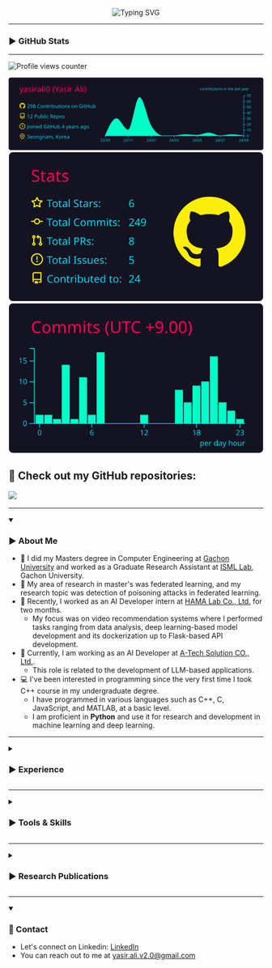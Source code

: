 <div align="center">
 
![Typing SVG](https://readme-typing-svg.herokuapp.com?font=Mouse+Memoirs&size=65&pause=500&color=06CD9C&vCenter=true&width=600&height=70&lines=Yasir+Ali;Python;Machine+Learning;Deep+Learning;LLMs)

</div>
 
<!--img width=100% src="https://capsule-render.vercel.app/api?type=waving&color=2D97CB&height=100&section=header"/-->
---
### ▶️ GitHub Stats
---
![Profile views counter](https://komarev.com/ghpvc/?username=yasirali0-git&style=flat-square)

![](https://raw.githubusercontent.com/yasirali0/yasirali0/main/profile-summary-card-output/2077/0-profile-details.svg)
![](https://raw.githubusercontent.com/yasirali0/yasirali0/main/profile-summary-card-output/2077/3-stats.svg)
![](https://raw.githubusercontent.com/yasirali0/yasirali0/main/profile-summary-card-output/2077/4-productive-time.svg)


## 👀 Check out my GitHub repositories:
[![](https://img.shields.io/badge/My_Repositories-green?style=for-the-badge&logo=github&labelColor=gray)](https://github.com/yasirali0?tab=repositories)


---
<details open>
<summary><h3>▶️ About Me</h3></summary>

- 👋 I did my Masters degree in Computer Engineering at [Gachon University](https://www.gachon.ac.kr/kor/index.do) and worked as a Graduate Research Assistant at [ISML Lab](https://ai-security.github.io/professor_main_e.htm), Gachon University.
- 🔭 My area of research in master's was federated learning, and my research topic was detection of poisoning attacks in federated learning.
- 💼 Recently, I worked as an AI Developer intern at [HAMA Lab Co., Ltd.](https://hamalab.io/) for two months.
  - My focus was on video recommendation systems where I performed tasks ranging from data analysis, deep learning-based model development and its dockerization up to Flask-based API development.
- 💼 Currently, I am working as an AI Developer at [A-Tech Solution CO., Ltd.](https://www.atechsolution.co.kr/wp/?lang=en).
  - This role is related to the development of LLM-based applications.
- 💻 I've been interested in programming since the very first time I took C++ course in my undergraduate degree.
  - I have programmed in various languages such as C++, C, JavaScript, and MATLAB, at a basic level.
  - I am proficient in **Python** and use it for research and development in machine learning and deep learning.
</details>

---
<details>
<summary><h3>▶️ Experience</h3></summary>

- **AI Developer** | July 2024 - present | A-Tech Solution Co., Ltd., South Korea
  - Development of LLM-based Applications

- **AI Developer Intern** | 03 March 2024 - 30 April 2024 | HAMA Lab Co., Ltd., South Korea
  - Video Recommendation System
    - Performed data analysis on video and user data within the database to formulate the research objectives.
    - Researched deep learning-based recommendation systems to select appropriate models and strategies tailored to our data.
    - Implemented data and machine learning pipelines and developed training and inference APIs using the Flask package.
    - Incorporated multi-threading strategy within the inference API to efficiently manage user requests and AI model inference simultaneously.
    - Utilized Docker for containerizing the recommendation system, ensuring portability and scalability of the solution.

- **Graduate Research Assistant** | March 2022 - February 2024 | Information Security & Machine Learning Lab, Gachon University, South Korea
  - Research on Federated Learning
    - Conducted research in federated learning, focusing on the detection of poisoning attacks within the federated learning paradigm
    - Developed a federated learning framework using Python, PyTorch, and threading
    - Implemented deep learning models such as AlexNet, VGG16, and ResNet18 as the base models for the federated learning environment, and evaluated them on datasets such as MNIST, CIFAR-10, and CIFAR-100
    - Simulated poisoning attacks and analyzed their impact on the accuracy of federated learning
    - Integrated state-of-the-art poisoning attack defense methods into the codebase for benchmarking purposes
    - Proposed a novel defense method that outperformed the state-of-the-art in terms of poisoning attack detection accuracy
 
  - Research on Tracing Attackers Over Overlay Networks
    - Collaborated with a colleague on this research project aimed at reducing the execution time and memory consumption of deep learning-based correlation attacks against Tor networks
    - Conducted a thorough survey on deanonymization attacks targeting the Tor overlay network, with a specific focus on deep learning-based correlation attacks
    - Performed an in-depth analysis of the prominent deep learning-based correlation attack, "DeepCoFFEA" identifying two critical issues, high memory consumption and execution time
    - Successfully mitigated memory consumption challenge, reducing consumption from 133GB to 70GB through effective memory deallocation and proactive garbage collection strategies
    - Achieved a seven times reduction in execution time by leveraging GPU processing, facilitated by PyCUDA library.
    - Co-authored a <a href="https://ieeexplore.ieee.org/abstract/document/10309127/" target="_blank">research article</a> in IEEE Access journal, outlining the findings and implemented solutions

- **Intern** | February 2021 - April 2021 | National Center of Artificial Intelligence at UET Peshawar, Pakistan
  - Landslide Monitoring and Alert System
    - Collected landslide videos to form a dataset for input into deep learning models
    - Segmented and annotated videos into pre-landslide, landslide, and post-landslide phases by utilizing a custom Python script
</details>

---
<details>
<summary><h3>▶️ Tools & Skills</h3></summary>

- *Languages* 👉 Python (Proficient) | C/C++ (Beginner)

- *ML/DL Frameworks* 👉 PyTorch | Keras | TensorFlow | scikit-learn

- *LLM Frameworks* 👉 LangChain | LangGraph

- *Python Libraries* 👉 NumPy | OpenCV | Matplotlib | Pandas | scikit-image | Tkinter | sqlite3 | threading

- *Development Tools* 👉 Visual Studio Code | Jupyter Notebook | Git | GitHub | GitLab | Docker | Flask

- *AI Workflow Experience* 👉 Model development | Model optimization | Dockerization | API development

- *Operating Systems* 👉 Ubuntu | Windows

- *Soft Skills* 👉 Communication | Teamwork | Problem-Solving | Critical Thinking
</details>

---
<details>
<summary><h3>▶️ Research Publications</h3></summary>

- M. A. Hafeez, **Y. Ali**, K. H. Han and S. O. Hwang, "GPU-Accelerated Deep Learning-Based Correlation Attack on Tor Networks," in IEEE Access, vol. 11, pp. 124139-124149, 2023, doi:10.1109/ACCESS.2023.3330208. (Impact Factor: 3.9)
  - Code is available <a href="https://github.com/yasirali0/fast_correlation_attack_on_tor/" target="_blank">here</a>.
- Y. Ali, K. H. Han, et al. "An Optimal Two-Step Approach for Defense Against Poisoning Attacks in Federated Learning" *(under review)*
</details>

---
<details open>
<summary><h3>🔗 Contact</h3></summary>

- Let's connect on Linkedin: <a href="https://linkedin.com/in/yasir-ali-v2/" target="_blank">LinkedIn</a>
- You can reach out to me at yasir.ali.v2.0@gmail.com
</details>
